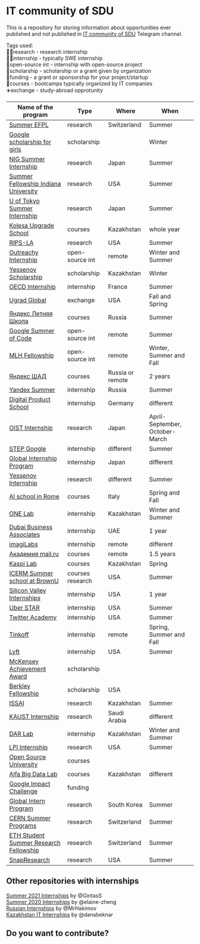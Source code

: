# IT community of SDU

This is a repository for storing information about opportunities ever published and not published in [IT community of SDU](https://t.me/sdu_it_community) Telegram channel.

Tags used:  
👩‍🔬research - research internship  
:woman_technologist:internship - typically SWE internship  
👐open-source int - internship with open-source project  
🏫scholarship - scholarship or a grant given by organization  
💸funding - a grant or sponsorship for your project/startup  
📖courses - bootcamps typically organized by IT companies  
✈️exchange - study-abroad opprotunity  

Name of the program | Type | Where | When |
--------------------|------|-------|------|
[Summer EFPL](https://summer.epfl.ch/) | research | Switzerland | Summer |
[Google scholarship for girls](https://buildyourfuture.withgoogle.com/scholarships/generation-google-scholarship-emea/) | scholarship | | Winter |
[NIG Summer Internship](https://www.nig.ac.jp/jimu/soken/intern/2021/index.html) | research | Japan | Summer |
[Summer Fellowship Indiana University](https://luddy.indiana.edu/research/student-research/fellowship.html) | research | USA | Summer |
[U of Tokyo Summer Internship](https://www.ilo.k.u-tokyo.ac.jp/summer_en/program) | research | Japan | Summer |
[Kolesa Upgrade School](https://upgrade.kolesa.group/) | courses | Kazakhstan | whole year |
[RIPS-LA](http://www.ipam.ucla.edu/programs/student-research-programs/research-in-industrial-projects-for-students-rips-2021/?tab=apply) | research | USA | Summer |
[Outreachy Internship](https://www.outreachy.org/) | open-source int | remote | Winter and Summer |
[Yessenov Scholarship](https://yessenovfoundation.org/o-fonde/programmyi/nauka/stipendiya-im-akademika-sh-esenova/) | scholarship | Kazakhstan | Winter |
[OECD Internship](https://www.oecd.org/careers/internship-programme/) | internship | France | Summer |
[Ugrad Global](https://kz.usembassy.gov/global-ugrad-2021-2022/) | exchange | USA | Fall and Spring |
[Яндекс Летняя Школа](https://academy.yandex.ru/schools?utm_source=academy&utm_medium=smm&utm_campaign=anons_25.01#courses) | courses | Russia | Summer |
[Google Summer of Code](https://summerofcode.withgoogle.com/) | open-source int | remote | Summer |
[MLH Fellowship](https://fellowship.mlh.io/#programs) | open-source int | remote | Winter, Summer and Fall |
[Яндекс ШАД](https://yandexdataschool.ru/) | courses | Russia or remote | 2 years |
[Yandex Summer](https://yandex.ru/yaintern/) | internship | Russia | Summer |
[Digital Product School](https://digitalproductschool.io/apply/) | internship | Germany | different |
[OIST Internship](https://admissions.oist.jp/oist-research-internship-program-description) | research | Japan | April-September, October-March |
[STEP Google](https://buildyourfuture.withgoogle.com/programs/step/) | internship | different | Summer |
[Global Internship Program](https://hennge.com/global/gip.html) | internship | Japan | different |
[Yessenov Internship](https://yessenovfoundation.org/o-fonde/programmyi/nauka/nauchnyie-stazhirovki-v-laboratoriyah-mira/) | research | different | Summer |
[AI school in Rome](https://picampus-school.com/programme/school-of-ai/) | courses | Italy | Spring and Fall |
[ONE Lab]() | internship | Kazakhstan | Winter and Summer |
[Dubai Business Associates](https://dubaibusinessassociates.ae/) | internship | UAE | 1 year |
[imagiLabs](https://imagilabs.com/pages/careers) | internship | remote | different |
[Академия mail.ru](https://data.mail.ru/pages/index/?next=/feed/%3F#auth) | courses | remote | 1.5 years |
[Kaspi Lab](https://lab.kaspi.kz/) | courses | Kazakhstan | Spring |
[ICERM Summer school at BrownU](https://icerm.brown.edu/summerug/2020/#programdetails) | courses research | USA | Summer |
[Silicon Valley Internships](https://siliconvalleyinternship.com/) | internship | USA | 1 year |
[Uber STAR](https://www.uber.com/us/en/careers/teams/university/) | internship | USA | Summer |
[Twitter Academy](https://twitteracademy21.splashthat.com/) | internship | USA | Summer |
[Tinkoff](https://fintech.tinkoff.ru/study/start/) | internship | remote | Spring, Summer and Fall |
[Lyft](https://www.lyft.com/careers/university) | internship | USA | Summer |
[McKensey Achievement Award](https://www.mckinsey.com/careers/mckinsey-achievement-awards/overview#) | scholarship | | |
[Berkley Fellowship](https://www.noticebard.com/miller-research-fellowship-university-california-berkeley/) | scholarship | USA | |
[ISSAI](https://issai.nu.edu.kz/home/) | research | Kazakhstan | Summer |
[KAUST Internship](https://vsrp.kaust.edu.sa/internship/introduction) | research | Saudi Arabia | different |
[DAR Lab](https://dar.io/ru/internships) | internship | Kazakhstan | Winter and Summer |
[LPI Internship](https://www.lpi.usra.edu/lpiintern/) | research | USA | Summer |
[Open Source University](https://github.com/ossu/computer-science) | courses | | |
[Alfa Big Data Lab](https://alfalab.kz/?utm_source=instagram&utm_medium=cpc&utm_campaign=ads&fbclid=PAAaY9N16JLnUc5Eo6TSY7S_f6JsnAHuZcjysow3sHfOP5ydDcbQRL3E-Bf8o) | courses | Kazakhstan | different |
[Google Impact Challenge](https://impactchallenge.withgoogle.com/womenandgirls2021/process) | funding | | |
[Global Intern Program ](https://ipa.gist.ac.kr/ipa/sub04_01_01.do) | research | South Korea | Summer |
[CERN Summer Programs](https://careers.cern/summer) | research | Switzerland | Summer |
[ETH Student Summer Research Fellowship](https://inf.ethz.ch/studies/summer-research-fellowship.html) | research | Switzerland | Summer |
[SnapResearch](https://snap.submittable.com/submit) | research | USA | Summer |


## Other repositories with internships  
[Summer 2021 Internships](https://github.com/pittcsc/Summer2021-Internships) by @GintasS  
[Summer 2020 Internships](https://github.com/elaine-zheng/summer2020internships) by @elaine-zheng  
[Russian Internships](https://github.com/MrHakimov/russian-internships) by @MrHakimov  
[Kazakhstan IT Internships](https://github.com/danabeknar/kazakhstan-it-internships) by @danabeknar  

## Do you want to contribute?


